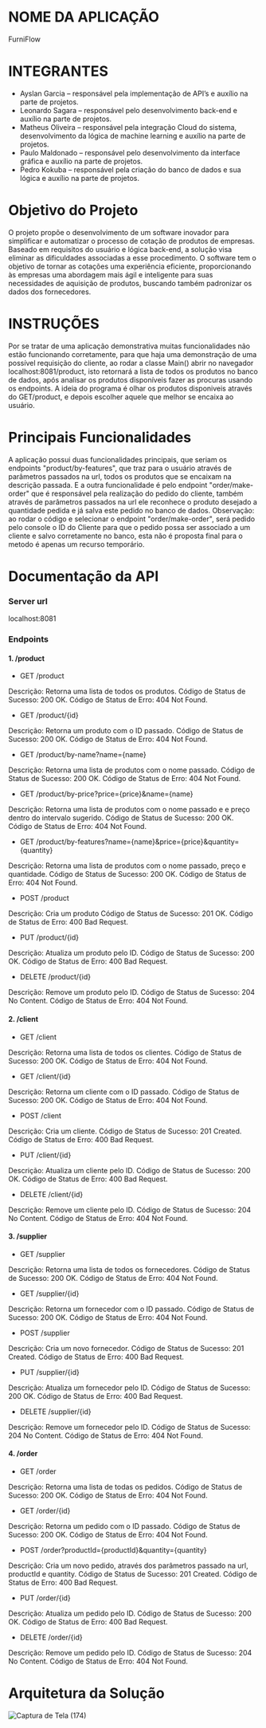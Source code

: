 # NOME DA APLICAÇÃO
FurniFlow
# INTEGRANTES
- Ayslan Garcia – responsável pela implementação de API’s e auxílio na parte de projetos.
- Leonardo Sagara – responsável pelo desenvolvimento back-end e auxílio na parte de projetos.
- Matheus Oliveira – responsável pela integração Cloud do sistema, desenvolvimento da lógica de machine learning e auxílio na parte de projetos.
- Paulo Maldonado – responsável pelo desenvolvimento da interface gráfica e auxílio na parte de projetos.
- Pedro Kokuba – responsável pela criação do banco de dados e sua lógica e auxílio na parte de projetos.

# Objetivo do Projeto
O projeto propõe o desenvolvimento de um software inovador para simplificar e automatizar o processo de cotação de produtos de empresas. Baseado em requisitos do usuário e lógica back-end, a solução visa eliminar as dificuldades associadas a esse procedimento. O software tem o objetivo de tornar as cotações uma experiência eficiente, proporcionando às empresas uma abordagem mais ágil e inteligente para suas necessidades de aquisição de produtos, buscando também padronizar os dados dos fornecedores.

# INSTRUÇÕES
Por se tratar de uma aplicação demonstrativa muitas funcionalidades não estão funcionando corretamente, para que haja uma demonstração de uma possível requisição do cliente, ao rodar a classe Main() abrir no navegador localhost:8081/product, isto retornará a lista de todos os produtos no banco de dados, após analisar os produtos disponíveis fazer as procuras usando os endpoints. A ideia do programa é olhar os produtos disponiveis através do GET/product, e depois escolher aquele que melhor se encaixa ao usuário.

# Principais Funcionalidades
A aplicação possui duas funcionalidades principais, que seriam os endpoints "product/by-features", que traz para o usuário através de parâmetros passados na url, todos os produtos que se encaixam na descrição passada. E a outra funcionalidade é pelo endpoint "order/make-order" que é responsável pela realização do pedido do cliente, também através de parâmetros passados na url ele reconhece o produto desejado a quantidade pedida e já salva este pedido no banco de dados.
Observação: ao rodar o código e selecionar o endpoint "order/make-order", será pedido pelo console o ID do Cliente para que o pedido possa ser associado a um cliente e salvo corretamente no banco, esta não é proposta final para o metodo é apenas um recurso temporário.

# Documentação da API
### Server url
localhost:8081
### Endpoints
#### 1. /product
- GET /product

Descrição: Retorna uma lista de todos os produtos.
Código de Status de Sucesso: 200 OK.
Código de Status de Erro: 404 Not Found.
- GET /product/{id}

Descrição: Retorna um produto com o ID passado.
Código de Status de Sucesso: 200 OK.
Código de Status de Erro: 404 Not Found.
- GET /product/by-name?name={name}

Descrição: Retorna uma lista de produtos com o nome passado.
Código de Status de Sucesso: 200 OK.
Código de Status de Erro: 404 Not Found.
- GET /product/by-price?price={price}&name={name}

Descrição: Retorna uma lista de produtos  com o nome passado e e preço dentro do intervalo sugerido.
Código de Status de Sucesso: 200 OK.
Código de Status de Erro: 404 Not Found.
- GET /product/by-features?name={name}&price={price}&quantity={quantity}

Descrição: Retorna uma lista de produtos  com o nome passado, preço e quantidade.
Código de Status de Sucesso: 200 OK.
Código de Status de Erro: 404 Not Found.
- POST /product

Descrição: Cria um produto
Código de Status de Sucesso: 201 OK.
Código de Status de Erro: 400 Bad Request.
- PUT /product/{id}

Descrição: Atualiza um produto pelo ID.
Código de Status de Sucesso: 200 OK.
Código de Status de Erro: 400 Bad Request.
- DELETE /product/{id}

Descrição: Remove um produto pelo ID.
Código de Status de Sucesso: 204 No Content.
Código de Status de Erro: 404 Not Found.

#### 2. /client
- GET /client

Descrição: Retorna uma lista de todos os clientes.
Código de Status de Sucesso: 200 OK.
Código de Status de Erro: 404 Not Found.
- GET /client/{id}

Descrição: Retorna um cliente com o ID passado.
Código de Status de Sucesso: 200 OK.
Código de Status de Erro: 404 Not Found.
- POST /client

Descrição: Cria um cliente.
Código de Status de Sucesso: 201 Created.
Código de Status de Erro: 400 Bad Request.
- PUT /client/{id}

Descrição: Atualiza um cliente pelo ID.
Código de Status de Sucesso: 200 OK.
Código de Status de Erro: 400 Bad Request.
- DELETE /client/{id}

Descrição: Remove um cliente pelo ID.
Código de Status de Sucesso: 204 No Content.
Código de Status de Erro: 404 Not Found.

#### 3. /supplier
- GET /supplier

Descrição: Retorna uma lista de todos os fornecedores.
Código de Status de Sucesso: 200 OK.
Código de Status de Erro: 404 Not Found.
- GET /supplier/{id}

Descrição: Retorna um fornecedor com o ID passado.
Código de Status de Sucesso: 200 OK.
Código de Status de Erro: 404 Not Found.
- POST /supplier

Descrição: Cria um novo fornecedor.
Código de Status de Sucesso: 201 Created.
Código de Status de Erro: 400 Bad Request.
- PUT /supplier/{id}

Descrição: Atualiza um fornecedor pelo ID.
Código de Status de Sucesso: 200 OK.
Código de Status de Erro: 400 Bad Request.
- DELETE /supplier/{id}

Descrição: Remove um fornecedor pelo ID.
Código de Status de Sucesso: 204 No Content.
Código de Status de Erro: 404 Not Found.

#### 4. /order
- GET /order

Descrição: Retorna uma lista de todas os pedidos.
Código de Status de Sucesso: 200 OK.
Código de Status de Erro: 404 Not Found.
- GET /order/{id}

Descrição: Retorna um pedido com o ID passado.
Código de Status de Sucesso: 200 OK.
Código de Status de Erro: 404 Not Found.
- POST /order?productId={productId}&quantity={quantity}

Descrição: Cria um novo pedido, através dos parâmetros passado na url, productId e quantity.
Código de Status de Sucesso: 201 Created.
Código de Status de Erro: 400 Bad Request.
- PUT /order/{id}

Descrição: Atualiza um pedido pelo ID.
Código de Status de Sucesso: 200 OK.
Código de Status de Erro: 400 Bad Request.
- DELETE /order/{id}

Descrição: Remove um pedido pelo ID.
Código de Status de Sucesso: 204 No Content.
Código de Status de Erro: 404 Not Found.

# Arquitetura da Solução
![Captura de Tela (174)](https://github.com/Leosagara/Challenge-Level-Group/assets/75694982/e50e0079-1404-442a-9a48-a4872bd01f64)


